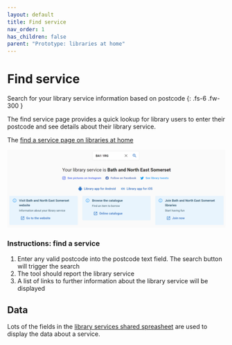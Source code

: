 ```yaml
---
layout: default
title: Find service
nav_order: 1
has_children: false
parent: "Prototype: libraries at home"
---
```


# Find service

Search for your library service information based on postcode
{: .fs-6 .fw-300 }

The find service page provides a quick lookup for library users to enter their postcode and see details about their library service. 

The [find a service page on libraries at home](https://www.librariesathome.co.uk/)

![A screenshot of the Find page on the libraries at home site showing an example of searching for a bath and north east somerset postcode and finding details about the library service](https://raw.githubusercontent.com/LibrariesHacked/librarylab/master/assets/images/prototype-librariesathome-find.PNG)


### Instructions: find a service

1. Enter any valid postcode into the postcode text field. The search button will trigger the search
2. The tool should report the library service
3. A list of links to further information about the library service will be displayed

## Data

Lots of the fields in the [library services shared spreasheet](https://airtable.com/shrKkzYDUNMMM6qrJ) are used to display the data about a service.
